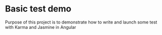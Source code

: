 # Basic test demo

Purpose of this project is to demonstrate how to write and launch some test with Karma and Jasmine in Angular
